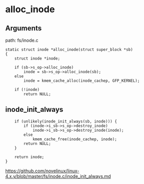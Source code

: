 alloc_inode
========================================

Arguments
----------------------------------------

path: fs/inode.c
```
static struct inode *alloc_inode(struct super_block *sb)
{
    struct inode *inode;

    if (sb->s_op->alloc_inode)
        inode = sb->s_op->alloc_inode(sb);
    else
        inode = kmem_cache_alloc(inode_cachep, GFP_KERNEL);

    if (!inode)
        return NULL;
```

inode_init_always
----------------------------------------

```
    if (unlikely(inode_init_always(sb, inode))) {
        if (inode->i_sb->s_op->destroy_inode)
            inode->i_sb->s_op->destroy_inode(inode);
        else
            kmem_cache_free(inode_cachep, inode);
        return NULL;
    }

    return inode;
}
```

https://github.com/novelinux/linux-4.x.y/blob/master/fs/inode.c/inode_init_always.md
